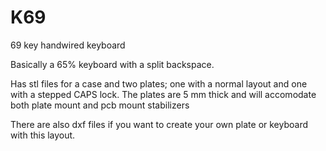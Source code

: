 # K69
69 key handwired keyboard 

Basically a 65% keyboard with a split backspace.

Has stl files for a case and two plates; one with a normal layout and one with a stepped CAPS lock. The plates are 5 mm thick and will accomodate both plate mount and pcb mount stabilizers

There are also dxf files if you want to create your own plate or keyboard with this layout. 
